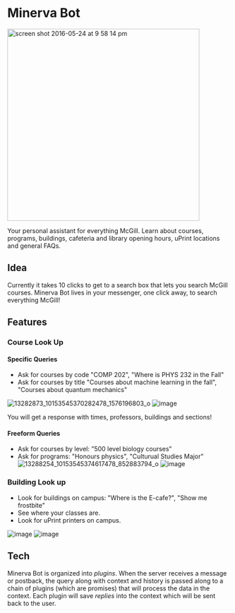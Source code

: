 # Minerva Bot

<img width="435" alt="screen shot 2016-05-24 at 9 58 14 pm" src="https://cloud.githubusercontent.com/assets/6295292/15525801/ec37add4-21fa-11e6-9e85-cd8f2d4b16d4.png">

Your personal assistant for everything McGill. Learn about courses, programs, buildings, cafeteria and library opening hours, uPrint locations and general FAQs.

## Idea

Currently it takes 10 clicks to get to a search box that lets you search McGill courses. Minerva Bot lives in your messenger, one click away, to search everything McGill!

## Features

### Course Look Up

#### Specific Queries
- Ask for courses by code "COMP 202", "Where is PHYS 232 in the Fall"
- Ask for courses by title "Courses about machine learning in the fall", "Courses about quantum mechanics"
 
![13282873_10153545370282478_1576196803_o](https://cloud.githubusercontent.com/assets/6295292/15525873/85069e08-21fb-11e6-8cb7-3c8605515ecc.jpg)
![image](https://cloud.githubusercontent.com/assets/6295292/15525886/a9430c70-21fb-11e6-88e4-0f31e50c8560.png)



You will get a response with times, professors, buildings and sections!

#### Freeform Queries
- Ask for courses by level: "500 level biology courses"
- Ask for programs: "Honours physics", "Culturual Studies Major"
![13288254_10153545374617478_852883794_o](https://cloud.githubusercontent.com/assets/6295292/15525936/0a10626e-21fc-11e6-861b-bd14ad2baf93.jpg)
![image](https://cloud.githubusercontent.com/assets/6295292/15525971/549e4e54-21fc-11e6-82a9-8df1418821d1.png)



### Building Look up
- Look for buildings on campus: "Where is the E-cafe?", "Show me frostbite"
- See where your classes are.
- Look for uPrint printers on campus.
 
![image](https://cloud.githubusercontent.com/assets/6295292/15525851/5377b76e-21fb-11e6-90bf-cdbf0fb972a1.png)
![image](https://cloud.githubusercontent.com/assets/6295292/15525865/6d9b68a2-21fb-11e6-99e4-5c099175bef8.png)


## Tech

Minerva Bot is organized into *plugins*. When the server receives a message or postback, the query along with context and history is passed along to a chain of plugins (which are promises) that will process the data in the context. Each plugin will save *replies* into the context which will be sent back to the user. 

